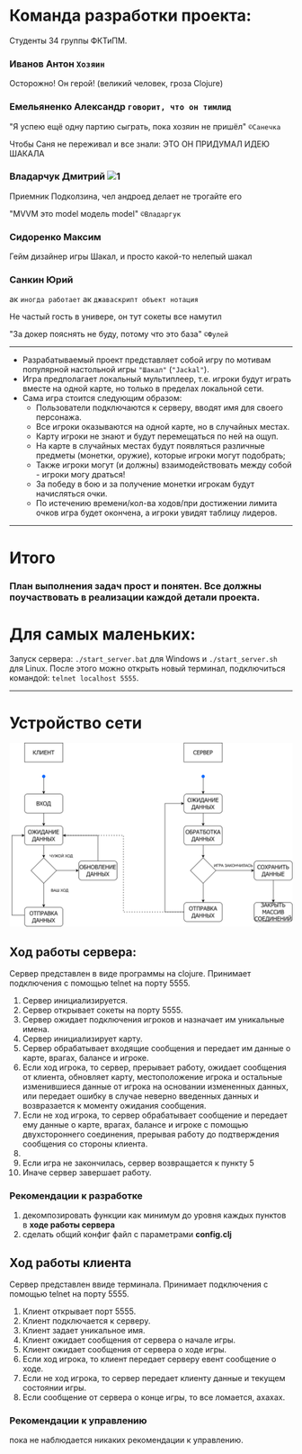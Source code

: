 # Команда разработки проекта:

Студенты 34 группы ФКТиПМ.

### Иванов Антон `Хозяин`

Осторожно! Он герой! (великий человек, гроза Clojure)

### Емельяненко Александр `говорит, что он тимлид`

"Я успею ещё одну партию сыграть, пока хозяин не пришёл"
`©Санечка`

Чтобы Саня не переживал и все знали: ЭТО ОН ПРИДУМАЛ ИДЕЮ ШАКАЛА

### Владарчук Дмитрий ![1](https://img.icons8.com/?size=24&id=17836&format=png)

Приемник Подколзина, чел андроед делает не трогайте его

"MVVM это model модель model"
`©Владаргук`

### Сидоренко Максим

Гейм дизайнер игры Шакал, и просто какой-то нелепый шакал

### Санкин Юрий

ак `иногда работает`
ак `джаваскрипт объект нотация`

Не частый гость в универе, он тут сокеты все намутил

"За докер пояснять не буду, потому что это база"
`©Фулей`

---

- Разрабатываемый проект представляет собой игру по мотивам популярной настольной игры `"Шакал"` (`"Jackal"`).
- Игра предполагает локальный мультиплеер, т.е. игроки будут играть вместе на одной карте, но только в пределах локальной сети.
- Сама игра стоится следующим образом:
  - Пользователи подключаются к серверу, вводят имя для своего персонажа.
  - Все игроки оказываются на одной карте, но в случайных местах.
  - Карту игроки не знают и будут перемещаться по ней на ощуп.
  - На карте в случайных местах будут появляться различные предметы (монетки, оружие), которые игроки могут подобрать;
  - Также игроки могут (и должны) взаимодействовать между собой - игроки могу драться!
  - За победу в бою и за получение монетки игрокам будут начисляться очки.
  - По истечению времени/кол-ва ходов/при достижении лимита очков игра будет окончена, а игроки увидят таблицу лидеров.

---

# Итого

### План выполнения задач прост и понятен. Все должны поучаствовать в реализации каждой детали проекта.

# Для самых маленьких:

Запуск сервера: `./start_server.bat` для Windows и `./start_server.sh` для Linux.
После этого можно открыть новый терминал, подключиться командой: `telnet localhost 5555`.

---

# Устройство сети

![1](https://github.com/LumateDev/Shakal-Game/blob/master/net-highlevel.png)

## Ход работы сервера:
Сервер представлен в виде программы на clojure. Принимает подключения с помощью telnet на порту 5555. 

1. Сервер инициализируется.
2. Сервер открывает сокеты на порту 5555.
3. Сервер ожидает подключения игроков и назначает им уникальные имена.
4. Сервер инициализирует карту.
5. Сервер обрабатывает входящие сообщения и передает им данные о карте, врагах, балансе и игроке.
  1. Если ход игрока, то сервер, прерывает работу, ожидает сообщения от клиента,  обновляет карту, местоположение игрока и остальные изменившиеся данные от игрока на основании измененных данных, или передает ошибку в случае неверно введенных данных и возвразается к моменту ожидания сообщения.
  2. Eсли не ход игрока, то сервер обрабатывает сообщение и передает ему данные о карте, врагах, балансе и игроке с помощью двухстороннего соединения, прерывая работу до подтверждения сообщения со стороны клиента.
6. 
  1. Если игра не закончилась, сервер возвращается к пункту 5
  2. Иначе сервер завершает работу.

### Рекомендации к разработке
1. декомпозировать функции как минимум до уровня каждых пунктов в **ходе работы сервера**
2. сделать общий конфиг файл с параметрами **config.clj**

## Ход работы клиента
 Сервер представлен ввиде терминала. Принимает подключения с помощью telnet на порту 5555.

1.  Клиент открывает порт 5555.
2.  Клиент подключается к серверу.
3.  Клиент задает уникальное имя.
4.  Клиент ожидает сообщения от сервера о начале игры.
5.  Клиент ожидает сообщения от сервера о ходе игры.
  1. Если ход игрока, то клиент передает серверу евент сообщение о ходе.
  2. Если не ход игрока, то сервер передает клиенту данные и текущем состоянии игры.
  3. Если сообщение от сервера о конце игры, то все ломается, ахахах.

### Рекомендации к управлению

пока не наблюдается никаких рекомендации к управлению.
